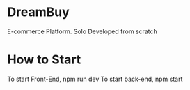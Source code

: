 # DreamBuy

E-commerce Platform. Solo Developed from scratch

# How to Start

To start Front-End, npm run dev
To start back-end, npm start
